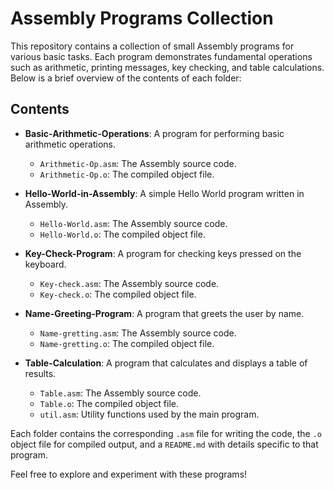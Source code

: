 # Assembly Programs Collection

This repository contains a collection of small Assembly programs for various basic tasks. Each program demonstrates fundamental operations such as arithmetic, printing messages, key checking, and table calculations. Below is a brief overview of the contents of each folder:

## Contents

- **Basic-Arithmetic-Operations**: A program for performing basic arithmetic operations.
    - `Arithmetic-Op.asm`: The Assembly source code.
    - `Arithmetic-Op.o`: The compiled object file.
  
- **Hello-World-in-Assembly**: A simple Hello World program written in Assembly.
    - `Hello-World.asm`: The Assembly source code.
    - `Hello-World.o`: The compiled object file.

- **Key-Check-Program**: A program for checking keys pressed on the keyboard.
    - `Key-check.asm`: The Assembly source code.
    - `Key-check.o`: The compiled object file.

- **Name-Greeting-Program**: A program that greets the user by name.
    - `Name-gretting.asm`: The Assembly source code.
    - `Name-gretting.o`: The compiled object file.

- **Table-Calculation**: A program that calculates and displays a table of results.
    - `Table.asm`: The Assembly source code.
    - `Table.o`: The compiled object file.
    - `util.asm`: Utility functions used by the main program.

Each folder contains the corresponding `.asm` file for writing the code, the `.o` object file for compiled output, and a `README.md` with details specific to that program.

Feel free to explore and experiment with these programs!
